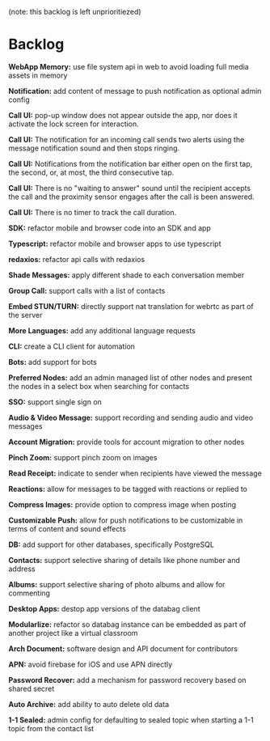 (note: this backlog is left unprioritiezed)

# Backlog

**WebApp Memory:** use file system api in web to avoid loading full media assets in memory

**Notification:** add content of message to push notification as optional admin config

**Call UI:** pop-up window does not appear outside the app, nor does it activate the lock screen for interaction.

**Call UI:** The notification for an incoming call sends two alerts using the message notification sound and then stops ringing.

**Call UI:** Notifications from the notification bar either open on the first tap, the second, or, at most, the third consecutive tap.

**Call UI:** There is no "waiting to answer" sound until the recipient accepts the call and the proximity sensor engages after the call is been answered.

**Call UI:** There is no timer to track the call duration.

**SDK:** refactor mobile and browser code into an SDK and app

**Typescript:** refactor mobile and browser apps to use typescript

**redaxios:** refactor api calls with redaxios

**Shade Messages:** apply different shade to each conversation member

**Group Call:** support calls with a list of contacts

**Embed STUN/TURN:** directly support nat translation for webrtc as part of the server

**More Languages:** add any additional language requests

**CLI:** create a CLI client for automation

**Bots:** add support for bots

**Preferred Nodes:** add an admin managed list of other nodes and present the nodes in a select box when searching for contacts

**SSO:** support single sign on

**Audio & Video Message:** support recording and sending audio and video messages

**Account Migration:** provide tools for account migration to other nodes

**Pinch Zoom:** support pinch zoom on images

**Read Receipt:** indicate to sender when recipients have viewed the message

**Reactions:** allow for messages to be tagged with reactions or replied to

**Compress Images:** provide option to compress image when posting

**Customizable Push:** allow for push notifications to be customizable in terms of content and sound effects

**DB:** add support for other databases, specifically PostgreSQL

**Contacts:** support selective sharing of details like phone number and address

**Albums:** support selective sharing of photo albums and allow for commenting

**Desktop Apps:** destop app versions of the databag client

**Modularlize:** refactor so databag instance can be embedded as part of another project like a virtual classroom

**Arch Document:** software design and API document for contributors

**APN:** avoid firebase for iOS and use APN directly

**Password Recover:** add a mechanism for password recovery based on shared secret

**Auto Archive:** add ability to auto delete old data

**1-1 Sealed:** admin config for defaulting to sealed topic when starting a 1-1 topic from the contact list
